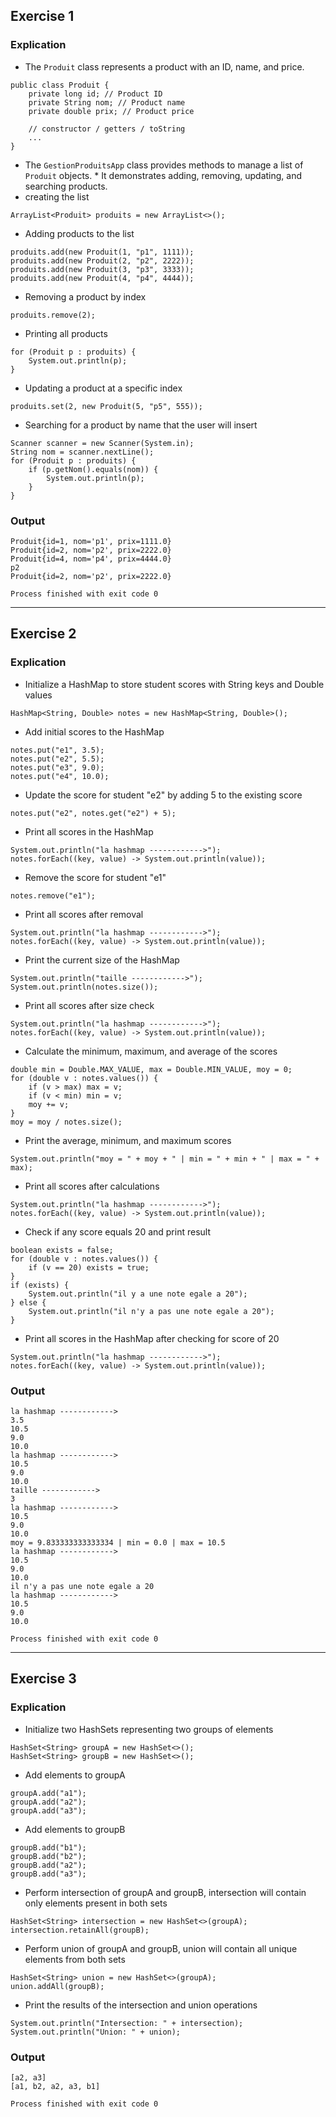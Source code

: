 ## Exercise 1
### Explication
- The `Produit` class represents a product with an ID, name, and price.
```
public class Produit { 
	private long id; // Product ID
	private String nom; // Product name
	private double prix; // Product price
	
	// constructor / getters / toString
	...
}
```
- The `GestionProduitsApp` class provides methods to manage a list of `Produit` objects. * It demonstrates adding, removing, updating, and searching products.
- creating the list
```
ArrayList<Produit> produits = new ArrayList<>();
```
- Adding products to the list
```
produits.add(new Produit(1, "p1", 1111));
produits.add(new Produit(2, "p2", 2222));
produits.add(new Produit(3, "p3", 3333));
produits.add(new Produit(4, "p4", 4444));
```
- Removing a product by index 
```
produits.remove(2); 
```
- Printing all products 
```
for (Produit p : produits) { 
	System.out.println(p); 
} 
```
- Updating a product at a specific index 
```
produits.set(2, new Produit(5, "p5", 555));
``` 
- Searching for a product by name that the user will insert
```
Scanner scanner = new Scanner(System.in); 
String nom = scanner.nextLine(); 
for (Produit p : produits) { 
	if (p.getNom().equals(nom)) { 
		System.out.println(p); 
	} 
}
```
### Output
```
Produit{id=1, nom='p1', prix=1111.0}
Produit{id=2, nom='p2', prix=2222.0}
Produit{id=4, nom='p4', prix=4444.0}
p2
Produit{id=2, nom='p2', prix=2222.0}

Process finished with exit code 0
```
---
## Exercise 2
### Explication
- Initialize a HashMap to store student scores with String keys and Double values
```
HashMap<String, Double> notes = new HashMap<String, Double>();
```
- Add initial scores to the HashMap
```
notes.put("e1", 3.5);
notes.put("e2", 5.5);
notes.put("e3", 9.0);
notes.put("e4", 10.0);
```
- Update the score for student "e2" by adding 5 to the existing score
```
notes.put("e2", notes.get("e2") + 5);
```
 - Print all scores in the HashMap
```
System.out.println("la hashmap ------------>");
notes.forEach((key, value) -> System.out.println(value));
```
- Remove the score for student "e1"
```
notes.remove("e1");
```
- Print all scores after removal
```
System.out.println("la hashmap ------------>");
notes.forEach((key, value) -> System.out.println(value));
```
- Print the current size of the HashMap
```
System.out.println("taille ------------>");
System.out.println(notes.size());
```
- Print all scores after size check
```
System.out.println("la hashmap ------------>");
notes.forEach((key, value) -> System.out.println(value));
```
- Calculate the minimum, maximum, and average of the scores
```
double min = Double.MAX_VALUE, max = Double.MIN_VALUE, moy = 0;
for (double v : notes.values()) {
	if (v > max) max = v;
	if (v < min) min = v;
	moy += v;
}
moy = moy / notes.size();
```
- Print the average, minimum, and maximum scores
```
System.out.println("moy = " + moy + " | min = " + min + " | max = " + max);
```
- Print all scores after calculations
```
System.out.println("la hashmap ------------>");
notes.forEach((key, value) -> System.out.println(value));
```
- Check if any score equals 20 and print result
```
boolean exists = false;
for (double v : notes.values()) {
	if (v == 20) exists = true;
}
if (exists) {
	System.out.println("il y a une note egale a 20");
} else {
	System.out.println("il n'y a pas une note egale a 20");
}
```
- Print all scores in the HashMap after checking for score of 20
```
System.out.println("la hashmap ------------>");
notes.forEach((key, value) -> System.out.println(value));
```
### Output
```
la hashmap ------------>
3.5
10.5
9.0
10.0
la hashmap ------------>
10.5
9.0
10.0
taille ------------>
3
la hashmap ------------>
10.5
9.0
10.0
moy = 9.833333333333334 | min = 0.0 | max = 10.5
la hashmap ------------>
10.5
9.0
10.0
il n'y a pas une note egale a 20
la hashmap ------------>
10.5
9.0
10.0

Process finished with exit code 0
```
---
## Exercise 3
### Explication
- Initialize two HashSets representing two groups of elements
```
HashSet<String> groupA = new HashSet<>();
HashSet<String> groupB = new HashSet<>();
```
- Add elements to groupA
```
groupA.add("a1");
groupA.add("a2");
groupA.add("a3");
```
- Add elements to groupB
```
groupB.add("b1");
groupB.add("b2");
groupB.add("a2");
groupB.add("a3");
```
- Perform intersection of groupA and groupB, intersection will contain only elements present in both sets
```
HashSet<String> intersection = new HashSet<>(groupA);
intersection.retainAll(groupB);
```
- Perform union of groupA and groupB, union will contain all unique elements from both sets
```
HashSet<String> union = new HashSet<>(groupA);
union.addAll(groupB);
```
- Print the results of the intersection and union operations
```
System.out.println("Intersection: " + intersection);
System.out.println("Union: " + union);
```
### Output
```
[a2, a3]
[a1, b2, a2, a3, b1]

Process finished with exit code 0
```
